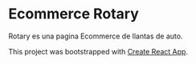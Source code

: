 # Ecommerce Rotary

Rotary es una pagina Ecommerce de llantas de auto.

This project was bootstrapped with [Create React App](https://github.com/facebook/create-react-app).


